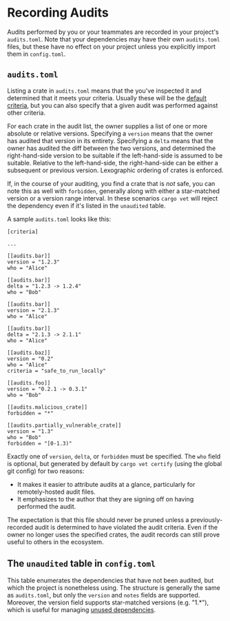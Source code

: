 # Recording Audits

Audits performed by you or your teammates are recorded in your project's
`audits.toml`. Note that your dependencies may have their own `audits.toml`
files, but these have no effect on your project unless you explicitly import
them in `config.toml`.

## `audits.toml`

Listing a crate in `audits.toml` means that the you've inspected it and
determined that it meets your criteria. Usually these will be the [default
criteria](defining-criteria.md), but you can also specify that a given audit was
performed against other criteria.

For each crate in the audit list, the owner supplies a list of one or more
absolute or relative versions. Specifying a `version` means that the owner has
audited that version in its entirety. Specifying a `delta` means that the owner
has audited the diff between the two versions, and determined the
right-hand-side version to be suitable if the left-hand-side is assumed to be
suitable. Relative to the left-hand-side, the right-hand-side can be either a
subsequent or previous version.  Lexographic ordering of crates is enforced.

If, in the course of your auditing, you find a crate that is _not_ safe, you
can note this as well with `forbidden`, generally along with either a
star-matched version or a version range interval. In these scenarios `cargo vet`
will reject the dependency even if it's listed in the `unaudited` table.

A sample `audits.toml` looks like this:
```
[criteria]

...

[[audits.bar]]
version = "1.2.3"
who = "Alice"

[[audits.bar]]
delta = "1.2.3 -> 1.2.4"
who = "Bob"

[[audits.bar]]
version = "2.1.3"
who = "Alice"

[[audits.bar]]
delta = "2.1.3 -> 2.1.1"
who = "Alice"

[[audits.baz]]
version = "0.2"
who = "Alice"
criteria = "safe_to_run_locally"

[[audits.foo]]
version = "0.2.1 -> 0.3.1"
who = "Bob"

[[audits.malicious_crate]]
forbidden = "*"

[[audits.partially_vulnerable_crate]]
version = "1.3"
who = "Bob"
forbidden = "[0-1.3)"
```

Exactly one of `version`, `delta`, or `forbidden` must be specified.  The `who`
field is optional, but generated by default by `cargo vet certify` (using the
global git config) for two reasons:
* It makes it easier to attribute audits at a glance, particularly for
  remotely-hosted audit files.
* It emphasizes to the author that they are signing off on having performed the
  audit.

The expectation is that this file should never be pruned unless a
previously-recorded audit is determined to have violated the audit criteria.
Even if the owner no longer uses the specified crates, the audit records can
still prove useful to others in the ecosystem.

## The `unaudited` table in `config.toml`

This table enumerates the dependencies that have not been audited, but which the
project is nonetheless using. The structure is generally the same as
`audits.toml`, but only the `version` and `notes` fields are supported.
Moreover, the version field supports star-matched versions (e.g. "1.*"), which
is useful for managing [unused dependencies](./platform-specific.md).
